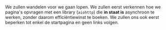 We zullen wandelen voor we gaan lopen.
We zullen eerst verkennen hoe we pagina's opvragen met een library (`aiohttp`) die **in staat is** asynchroon te werken, zonder daarom efficiëntiewinst te boeken. We zullen ons ook eerst beperken tot enkel de startpagina en geen links volgen.

